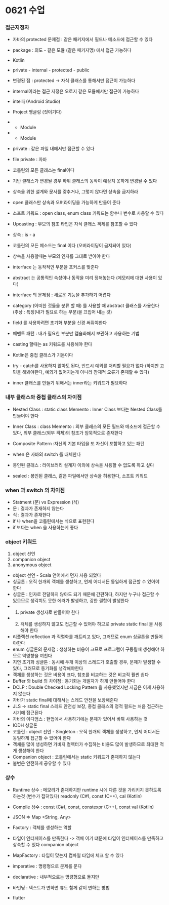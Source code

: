# 0621 수업
### 접근지정자
* 자바의 protected 문제점 : 같은 패키지에서 필드나 메소드에 접근할 수 있다
* package : 의도 - 같은 모듈 (같은 패키지명) 에서 접근 가능하다

* Kotlin
* private - internal - protected - public
* 변경된 점 : protected -> 자식 클래스를 통해서만 접근이 가능하다
* internal이라는 접근 지정은 오로지 같은 모듈에서만 접근이 가능하다

* intellij (Android Studio)
* Project                                  맹글링 (짓이기다)
*  - Module 
*  - Module 

* private : 같은 파일 내에서만 접근할 수 있다
* file private : 자바
* 코틀린의 모든 클래스는 final이다
* 기반 클래스가 변경될 경우 하위 클래스의 동작이 예상치 못하게 변경될 수 있다
* 상속을 위한 설계와 문서를 갖추거나, 그렇지 않다면 상속을 금지하라
* open 클래스만 상속과 오버라이딩을 가능하게 만들어 준다
* 소프트 키워드 : open class, enum class 키워드는 함수나 변수로 사용할 수 있다
* Upcasting : 부모의 참조 타입은 자식 클래스 객체를 참조할 수 있다
* 상속 : is - a
* 코틀린의 모든 메소드는 final 이다 (오버라이딩이 금지되어 있다)
* 상속을 사용할때는 부모의 인자를 그대로 받아야 한다
* interface 는 동작적인 부분을 포커스를 맞춘다
* abstract 는 공통적인 속성이나 동작을 미리 정해놓는다 (메모리에 대한 사용이 있다)
* interface 의 문제점 : 새로운 기능을 추가하기 어렵다
* category (어떠한 것들을 분류 할 때) 를 사용할 때 abstract 클래스를 사용한다 (추상 : 특징(내가 필요로 하는 부분)을 끄집어 내는 것)
* field 를 사용하려면 초기화 부분을 신경 써줘야한다

* 메멘토 패턴 : 내가 필요한 부분만 캡슐화해서 보관하고 사용하는 기법
* casting 할때는 as 키워드를 사용해야 한다
* Kotlin은 중첩 클래스가 기본이다
* try - catch를 사용하지 않아도 된다, 반드시 예외를 처리할 필요가 없다 (하지만 고민을 해봐야한다, 예외가 없어지는게 아니라 잠재적 오류가 존재할 수 있다)
* inner 클래스를 만들기 위해서는 inner라는 키워드가 필요하다

### 내부 클래스와 중첩 클래스의 차이점 
* Nested Class : static class Memento : Inner Class 보다는 Nested Class를 만들어야 한다
* Inner Class : class Memento : 외부 클래스의 모든 필드와 메소드에 접근할 수 있다, 외부 클래스(외부 객체)의 참조가 암묵적으로 존재한다

* Composite Pattern :자신의 기본 타입을 또 자신이 포함하고 있는 패턴
* when 은 자바의 switch 를 대체한다
* 봉인된 클래스 : 라이브러리 설계자 이외에 상속을 사용할 수 없도록 하고 싶다
* sealed : 봉인된 클래스, 같은 파일에서만 상속을 허용한다, 소프트 키워드

### when 과 switch 의 차이점
* Statment (문) vs Expression (식)
* 문 : 결과가 존재하지 않는다
* 식 : 결과가 존재한다
* if 나 when을 코틀린에서는 식으로 표현한다
* if 보다는 when 을 사용하는게 좋다

### object 키워드
1. object 선언
2. companion object
3. anonymous object

* object 선언 - Scala 언어에서 먼자 사용 되었다
* 싱글톤 : 오직 한개의 객체를 생성하고, 언제 어디서든 동일하게 접근할 수 있어야 한다
* 싱글톤 : 인자로 전달하지 않아도 되기 때문에 간편하다, 하지만 누구나 접근할 수 있으므로 생각치도 못한 에러가 발생하고, 강한 결합이 발생한다
* 1. private 생성자로 만들어야 한다
* 2. 객체를 생성하지 않고도 접근할 수 있어야 하므로 private static final 을 사용해야 한다
* 리플렉션 reflection 과 직렬화를 깨트리고 있다, 그러므로 enum 싱글톤을 만들어야한다
* enum 싱글톤의 문제점 : 생성하는 비용이 크므로 프로그램이 구동될때 생성해야 하므로 악영향을 끼친다
* 지연 초기화 싱글톤 : 동시에 두개 이상의 스레드가 호출할 경우, 문제가 발생할 수 있다, 그러므로 동기화를 생각해야한다
* 객체를 생성하는 것은 비용이 크다, 참조를 비교하는 것은 비교적 훨씬 쉽다
* Buffer 와 build 의 차이점 : 동기화는 개발자가 하게 만들어야 한다
* DCLP : Double Checked Locking Pattern 을 사용했었지만 지금은 이제 사용하지 않는다
* 자바가 static final에 대해서는 스레드 안전을 보장해준다
* JLS -> static final 스레드 안전성 보장, 중첩 클래스의 정적 필드는 처음 접근하는 시기에 접근된다
* 자바의 이디엄스 : 현업에서 사용하기에는 문제가 있어서 바꿔 사용하는 것
* IODH 싱글톤
* 코틀린 : object 선언 - Singleton : 오직 한개의 객체를 생성하고, 언제 어디서든 동일하게 접근할 수 있어야 한다
* 객체를 많이 생성하면 가비지 컬렉터가 수집하는 비용도 많이 발생하므로 최대한 적게 생성해야 한다
* Companion object : 코틀린에서는 static 키워드가 존재하지 않는다
* 불변은 안전하게 공유할 수 있다

### 상수
* Runtime 상수 : 메모리가 존재하지만 runtime 시에 다른 것을 가리키지 못하도록 하는것 (변수가 잡혀있다) readonly (C#), const (C++), cal (Kotlin)
* Compile 상수 : const (C#), const, constexpr (C++), const val (Kotlin)

* JSON => Map <String, Any>
* Factory : 객체를 생성하는 역할
* 타입이 인터페이스를 만족한다 -> 객체 이기 떄문에 타입이 인터페이스를 만족하고 상속할 수 있다 companion object
* MapFactory : 타입이 맞는지 컴파일 타임에 체크 할 수 있다
* imperative : 명령형으로 문제를 푼다
* declarative : 내부적으로는 명령형으로 돌지만 
* 바인딩 : 텍스트가 변하면 뷰도 함께 같이 변하는 방법

* flutter